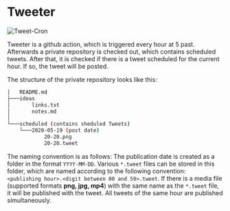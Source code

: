 # Tweeter 
![Tweet-Cron](https://github.com/doxsch/Tweeter/workflows/Tweet-Cron/badge.svg?event=schedule)

Tweeter is a github action, which is triggered every hour at 5 past. 
Afterwards a private repository is checked out, which contains scheduled tweets. After that, it is checked if there is a tweet scheduled for the current hour. If so, the tweet will be posted.

The structure of the private repository looks like this:

```bash
│   README.md
├───ideas
│       links.txt
│       notes.md
│
└───scheduled (contains sheduled Tweets)
    └───2020-05-19 (post date)
            20-20.png 
            20-20.tweet
```
The naming convention is as follows: The publication date is created as a folder in the format `YYYY-MM-DD`. Various `*.tweet` files can be stored in this folder, which are named according to the following convention: \
`<publishing hour>.<digit between 00 and 59>.tweet`. If there is a media file (supported formats **png, jpg, mp4**) with the same name as the `*.tweet` file, it will be published with the tweet. All tweets of the same hour are published simultaneously.
